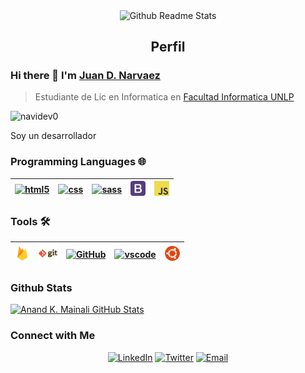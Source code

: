 <p align="center">
 <img width="100px" src="https://res.cloudinary.com/anuraghazra/image/upload/v1594908242/logo_ccswme.svg" align="center" alt="Github Readme Stats" />
 <h2 align="center">Perfil</h2>
</p>

### Hi there 👋 I'm [Juan D. Narvaez](https://www.linkedin.com/in/juan-david-narv%C3%A1ez-s-9ba764108/)
> Estudiante de Lic en Informatica en [Facultad Informatica UNLP](https://www.info.unlp.edu.ar/)


<img src="https://komarev.com/ghpvc/?username=navidev0" alt="navidev0" />

<div>
 <p>
 Soy un desarrollador 
</p>
</div>

### Programming Languages 🌐
| [<img src="https://www.flaticon.es/svg/vstatic/svg/226/226269.svg?token=exp=1618868214~hmac=4fcddbce31cfce3ec2ec7f485935cbdc" alt="html5" width="24">](https://developer.mozilla.org/es/docs/HTML/HTML5) | [<img src="https://cdn.worldvectorlogo.com/logos/css-3.svg" alt="css" width="24">](https://developer.mozilla.org/es/docs/Web/CSS)  | [<img src="https://cdn.worldvectorlogo.com/logos/sass-1.svg" alt="sass" width="30">](https://sass-lang.com/)  |  [<img src="https://raw.githubusercontent.com/github/explore/80688e429a7d4ef2fca1e82350fe8e3517d3494d/topics/bootstrap/bootstrap.png" alt="Bootstrap" width="24">](https://getbootstrap.com/) |  [<img src="https://raw.githubusercontent.com/github/explore/80688e429a7d4ef2fca1e82350fe8e3517d3494d/topics/javascript/javascript.png" alt="jQuery" width="24">](https://jquery.com/) 
|---|---|---|---|---|
 
### Tools 🛠️

| [<img src="https://raw.githubusercontent.com/github/explore/80688e429a7d4ef2fca1e82350fe8e3517d3494d/topics/firebase/firebase.png" alt="firebase" width="24">](https://firebase.google.com/) | [<img src="https://raw.githubusercontent.com/github/explore/80688e429a7d4ef2fca1e82350fe8e3517d3494d/topics/git/git.png" alt="Git" width="30">](https://git-scm.com/) | [<img src="https://www.flaticon.com/svg/vstatic/svg/2111/2111425.svg?token=exp=1618869351~hmac=339bd46affac54ad64350fcff953d5d3" alt="GitHub" width="24">](https://git-scm.com/) | [<img src="https://upload.wikimedia.org/wikipedia/commons/thumb/2/2d/Visual_Studio_Code_1.18_icon.svg/1200px-Visual_Studio_Code_1.18_icon.svg.png" alt="vscode" width="24">](https://code.visualstudio.com/) | [<img src="https://raw.githubusercontent.com/github/explore/80688e429a7d4ef2fca1e82350fe8e3517d3494d/topics/ubuntu/ubuntu.png" alt="Ubuntu" width="24">](https://ubuntu.com/)  |
|---|---|---|---|---|

### Github Stats

[![Anand K. Mainali GitHub Stats](https://github-readme-stats.vercel.app/api?username=navidev0&show_icons=true&count_private=true)](https://github.com/navide0)

<h3>Connect with Me </h3>

<p align="center">
<a href="https://www.linkedin.com/in/juan-david-narv%C3%A1ez-s-9ba764108/" target="_blank"><img alt="LinkedIn" src="https://img.shields.io/badge/LinkedIn-@JuanDavid-blue?style=flat&logo=linkedin"></a>
<a href="https://twitter.com/naviDev0" target="_blank"><img alt="Twitter" src="https://img.shields.io/badge/twitter-@naviDev0-blue?style=flat&logo=Twitter"></a>
<a href="mailto:juand.ns07@gmail.com"><img alt="Email" src="https://img.shields.io/badge/Email-juand.ns07@gmail.com-blue?style=flat&logo=gmail"></a>
</p>


